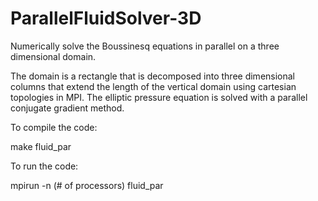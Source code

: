 # ParallelFluidSolver-3D
Numerically solve the Boussinesq equations in parallel on a three dimensional domain.

The domain is a rectangle that is decomposed into three dimensional columns that extend the length of the vertical domain using cartesian topologies in MPI.  The elliptic pressure equation is solved with a parallel conjugate gradient method.

To compile the code:

make fluid_par
 
To run the code:
 
mpirun -n (# of processors) fluid_par
  
